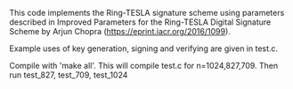 This code implements the Ring-TESLA signature scheme using parameters described in Improved Parameters for the Ring-TESLA Digital Signature Scheme by Arjun Chopra (https://eprint.iacr.org/2016/1099). 

Example uses of key generation, signing and verifying are given in test.c.


Compile with 'make all'. This will compile test.c for n=1024,827,709. Then run test_827, test_709, test_1024
